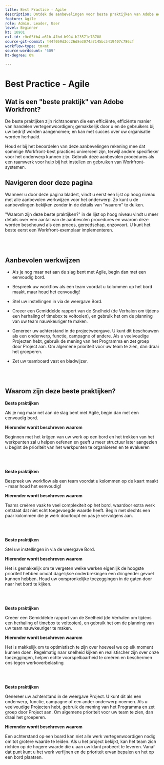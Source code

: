 ```yaml
---
title: Best Practice - Agile
description: Ontdek de aanbevelingen voor beste praktijken van Adobe Workfront-experts over Agile.
feature: Agile
role: Admin, Leader, User
level: Beginner
kt: 10901
exl-id: c0c05fb4-a61b-41bd-b994-b23571c78788
source-git-commit: 444f059d3cc26d8e3074a7145bc5419407c786cf
workflow-type: tm+mt
source-wordcount: '609'
ht-degree: 0%

---
```


# Best Practice - Agile

## Wat is een &quot;beste praktijk&quot; van Adobe Workfront?

De beste praktijken zijn richtsnoeren die een efficiënte, efficiënte manier van handelen vertegenwoordigen; gemakkelijk door u en de gebruikers bij uw bedrijf worden aangenomen; en kan met succes over uw organisatie worden herhaald.

Houd er bij het beoordelen van deze aanbevelingen rekening mee dat sommige Workfront-best practices universeel zijn, terwijl andere specifieker voor het onderwerp kunnen zijn. Gebruik deze aanbevolen procedures als een raamwerk voor hulp bij het instellen en gebruiken van Workfront-systemen.

## Navigeren door deze pagina

Wanneer u door deze pagina bladert, vindt u eerst een lijst op hoog niveau met alle aanbevolen werkwijzen voor het onderwerp. Zo kunt u de aanbevelingen bekijken zonder in de details van &quot;waarom&quot; te duiken.

&quot;Waarom zijn deze beste praktijken?&quot; in de lijst op hoog niveau vindt u meer details over een aantal van de aanbevolen procedures en waarom deze worden beschouwd als een proces, gereedschap, enzovoort. U kunt het beste eerst een Workfront-exemplaar implementeren.

</br>
</br>

## Aanbevolen werkwijzen

* Als je nog maar net aan de slag bent met Agile, begin dan met een eenvoudig bord.

* Bespreek uw workflow als een team voordat u kolommen op het bord maakt, maar houd het eenvoudig!
* Stel uw instellingen in via de weergave Bord.

* Creeer een Gemiddelde rapport van de Snelheid (de Verhalen om tijdens een herhaling of timebox te voltooien), en gebruik het om de planning van uw team nauwkeuriger te maken.

* Genereer uw achterstand in de projectweergave. U kunt dit beschouwen als een onderwerp, functie, campagne of andere. Als u veelvoudige Projecten hebt, gebruik de mening van het Programma en zet groep door Project aan. Om algemene prioriteit voor uw team te zien, dan draai het groeperen.

* Zet uw teamboard vast en bladwijzer.

</br>
</br>

## Waarom zijn deze beste praktijken?

**Beste praktijken**

Als je nog maar net aan de slag bent met Agile, begin dan met een eenvoudig bord.

**Hieronder wordt beschreven waarom**

Beginnen met het krijgen van uw werk op een bord en het trekken van het werkpunten zal u helpen oefenen en geeft u meer structuur later aangezien u begint de prioriteit van het werkpunten te organiseren en te evalueren

</br>
</br>


**Beste praktijken**

Bespreek uw workflow als een team voordat u kolommen op de kaart maakt - maar houd het eenvoudig!


**Hieronder wordt beschreven waarom**

Teams creëren vaak te veel complexiteit op het bord, waardoor extra werk ontstaat dat niet echt toegevoegde waarde heeft. Begin met slechts een paar kolommen die je werk doorloopt en pas je vervolgens aan.

</br>
</br>

**Beste praktijken**

Stel uw instellingen in via de weergave Bord.

**Hieronder wordt beschreven waarom**

Het is gemakkelijk om te vergeten welke werken eigenlijk de hoogste prioriteit hebben omdat dagelijkse onderbrekingen een dringender gevoel kunnen hebben. Houd uw oorspronkelijke toezeggingen in de gaten door naar het bord te kijken.

</br>
</br>

**Beste praktijken**

Creeer een Gemiddelde rapport van de Snelheid (de Verhalen om tijdens een herhaling of timebox te voltooien), en gebruik het om de planning van uw team nauwkeuriger te maken.

**Hieronder wordt beschreven waarom**

Het is makkelijk om te optimistisch te zijn over hoeveel we op elk moment kunnen doen. Regelmatig naar snelheid kijken en realistischer zijn over onze toezeggingen, helpen echte voorspelbaarheid te creëren en beschermen ons tegen werkoverbelasting

</br>
</br>

**Beste praktijken**

Genereer uw achterstand in de weergave Project. U kunt dit als een onderwerp, functie, campagne of een ander onderwerp noemen. Als u veelvoudige Projecten hebt, gebruik de mening van het Programma en zet groep door Project aan. Om algemene prioriteit voor uw team te zien, dan draai het groeperen.

**Hieronder wordt beschreven waarom**

Een achterstand op een board kan niet alle werk vertegenwoordigen nodig om tot grotere waarde te leiden. Als u het project bekijkt, kan het team zich richten op de hogere waarde die u aan uw klant probeert te leveren. Vanaf dat punt kunt u het werk verfijnen en de prioriteit ervan bepalen en het op een bord plaatsen.
